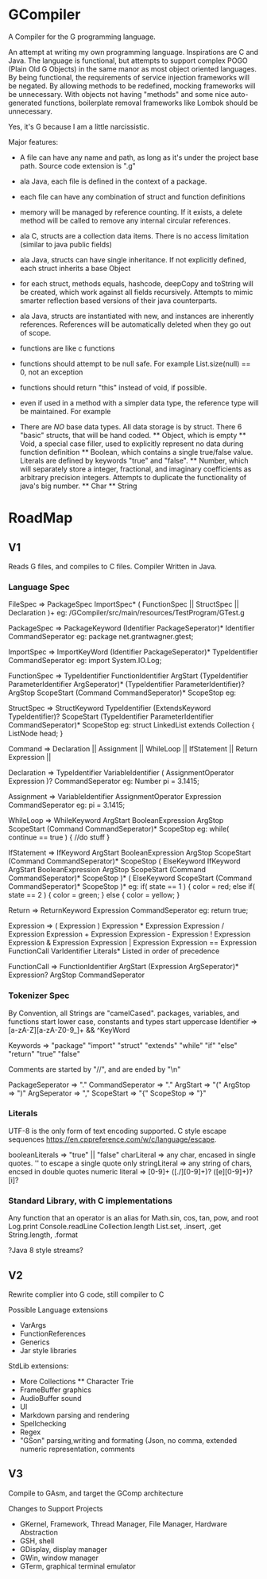 # GCompiler

A Compiler for the G programming language.

An attempt at writing my own programming language. Inspirations are C and Java. The language is functional, but attempts to support complex POGO (Plain Old G Objects) in the same manor as most object oriented languages. By being functional, the requirements of service injection frameworks will be negated. By allowing methods to be redefined, mocking frameworks will be unnecessary. With objects not having "methods" and some nice auto-generated functions, boilerplate removal frameworks like Lombok should be unnecessary.

Yes, it's G because I am a little narcissistic.

Major features:
* A file can have any name and path, as long as it's under the project base path. Source code extension is ".g"
* ala Java, each file is defined in the context of a package.
* each file can have any combination of struct and function definitions
* memory will be managed by reference counting. If it exists, a delete method will be called to remove any internal circular references.

* ala C, structs are a collection data items. There is no access limitation (similar to java public fields)
* ala Java, structs can have single inheritance. If not explicitly defined, each struct inherits a base Object
* for each struct, methods equals, hashcode, deepCopy and toString will be created, which work against all fields recursively. Attempts to mimic smarter reflection based versions of their java counterparts.
* ala Java, structs are instantiated with new, and instances are inherently references. References will be automatically deleted when they go out of scope.

* functions are like c functions
* functions should attempt to be null safe. For example List.size(null) == 0, not an exception
* functions should return "this" instead of void, if possible.
* even if used in a method with a simpler data type, the reference type will be maintained. For example

* There are *NO* base data types. All data storage is by struct. There 6 "basic" structs, that will be hand coded. 
** Object, which is empty
** Void, a special case filler, used to explicitly represent no data during function definition
** Boolean, which contains a single true/false value. Literals are defined by keywords "true" and "false".
** Number, which will separately store a integer, fractional, and imaginary coefficients as arbitrary precision integers. Attempts to duplicate the functionality of java's big number. 
** Char
** String



# RoadMap
## V1
Reads G files, and compiles to C files. Compiler Written in Java.

### Language Spec
FileSpec => PackageSpec
        ImportSpec*
        (
          FunctionSpec ||
          StructSpec ||
          Declaration
        )+
eg: /GCompiler/src/main/resources/TestProgram/GTest.g
        
PackageSpec => PackageKeyword
               (Identifier PackageSeperator)* 
               Identifier
               CommandSeperator
eg: package net.grantwagner.gtest;
               
ImportSpec => ImportKeyWord 
              (Identifier PackageSeperator)* 
              TypeIdentifier
              CommandSeperator
eg: import System.IO.Log;

FunctionSpec => TypeIdentifier 
                FunctionIdentifier
                ArgStart
                (TypeIdentifier ParameterIdentifier ArgSeperator)*
                (TypeIdentifier ParameterIdentifier)?
                ArgStop
                ScopeStart
                (Command CommandSeperator)*
                ScopeStop
eg:                 
               
StructSpec => StructKeyword
              TypeIdentifier
              (ExtendsKeyword TypeIdentifier)?
              ScopeStart
              (TypeIdentifier ParameterIdentifier CommandSeperator)*
              ScopeStop
eg: struct LinkedList extends Collection {
  ListNode head;
}
  
Command => Declaration ||
           Assignment ||
           WhileLoop ||
           IfStatement ||
           Return
           Expression || 
  
Declaration => TypeIdentifier
               VariableIdentifier
               (
                 AssignmentOperator
                 Expression
               )?
               CommandSeperator
eg: Number pi = 3.1415;

Assignment => VariableIdentifier 
              AssignmentOperator
              Expression
              CommandSeperator
eg: pi = 3.1415;

WhileLoop => WhileKeyword
             ArgStart
             BooleanExpression
             ArgStop
             ScopeStart
             (Command CommandSeperator)*
             ScopeStop
eg: while( continue == true ) {
  //do stuff
}

IfStatement => IfKeyword
               ArgStart
               BooleanExpression
               ArgStop
               ScopeStart
               (Command CommandSeperator)*
               ScopeStop
               (
                 ElseKeyword
                 IfKeyword
                 ArgStart
                 BooleanExpression
                 ArgStop
                 ScopeStart
                 (Command CommandSeperator)*
                 ScopeStop
               )*
               (
                 ElseKeyword
                 ScopeStart
                 (Command CommandSeperator)*
                 ScopeStop
               )*
eg: if( state == 1 ) {
  color = red;
else if( state == 2 ) {
  color = green; 
} else {
  color = yellow;
} 

Return => ReturnKeyword
          Expression
          CommandSeperator
eg: return true;

Expression  => ( Expression )
               Expression * Expression 
               Expression / Expression 
               Expression + Expression 
               Expression - Expression 
               ! Expression
               Expression & Expression 
               Expression | Expression 
               Expression == Expression 
               FunctionCall
               VarIdentifier
               Literals*
Listed in order of precedence

FunctionCall => FunctionIdentifier
                ArgStart
                (Expression ArgSeperator)*
                Expression?
                ArgStop
                CommandSeperator
           
### Tokenizer Spec
By Convention, all Strings are "camelCased". packages, variables, and functions start lower case, constants and types start uppercase
Identifier       => [a-zA-Z][a-zA-Z0-9_]+ && ^KeyWord

Keywords => "package"
            "import"
            "struct"
            "extends"
            "while"
            "if"
            "else"
            "return"
            "true"
            "false"

Comments are started by "//", and are ended by "\n"

PackageSeperator => "."
CommandSeperator => "."
ArgStart         => "("
ArgStop          => ")"
ArgSeperator     => ","
ScopeStart       => "{"
ScopeStop        => "}"

### Literals
UTF-8 is the only form of text encoding supported. 
C style escape sequences https://en.cppreference.com/w/c/language/escape.

booleanLiterals => "true" || "false"
charLiteral => any char, encased in single quotes. '\' to escape a single quote only
stringLiteral => any string of chars, encsed in double quotes
numeric literal => [0-9]+ 
                   ([./][0-9]+)?
                   ([e][0-9]+)?
                   [i]?

### Standard Library, with C implementations
Any function that an operator is an alias for
Math.sin, cos, tan, pow, and root
Log.print
Console.readLine
Collection.length
List.set, .insert, .get
String.length, .format

?Java 8 style streams?

## V2
Rewrite complier into G code, still compiler to C

Possible Language extensions
* VarArgs
* FunctionReferences
* Generics
* Jar style libraries

StdLib extensions:
* More Collections
** Character Trie
* FrameBuffer graphics
* AudioBuffer sound
* UI
* Markdown parsing and rendering
* Spellchecking
* Regex
* "GSon" parsing,writing and formating (Json, no comma, extended numeric representation, comments
  
## V3
Compile to GAsm, and target the GComp architecture

Changes to Support Projects
* GKernel, Framework, Thread Manager, File Manager, Hardware Abstraction 
* GSH, shell
* GDisplay, display manager
* GWin, window manager
* GTerm, graphical terminal emulator


